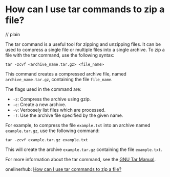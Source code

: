 # How can I use tar commands to zip a file?
// plain

The tar command is a useful tool for zipping and unzipping files. It can be used to compress a single file or multiple files into a single archive. To zip a file with the tar command, use the following syntax:

```
tar -zcvf <archive_name.tar.gz> <file_name>
```

This command creates a compressed archive file, named `archive_name.tar.gz`, containing the file `file_name`.

The flags used in the command are:

- `-z`: Compress the archive using gzip.
- `-c`: Create a new archive.
- `-v`: Verbosely list files which are processed.
- `-f`: Use the archive file specified by the given name.

For example, to compress the file `example.txt` into an archive named `example.tar.gz`, use the following command:

```
tar -zcvf example.tar.gz example.txt
```

This will create the archive `example.tar.gz` containing the file `example.txt`.

For more information about the tar command, see the [GNU Tar Manual](https://www.gnu.org/software/tar/manual/html_node/tar_toc.html).

onelinerhub: [How can I use tar commands to zip a file?](https://onelinerhub.com/cli-tar/how-can-i-use-tar-commands-to-zip-a-file)